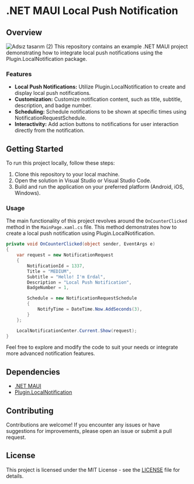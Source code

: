 # .NET MAUI Local Push Notification

## Overview
![Adsız tasarım (2)](https://github.com/erdalkama/LocalPushNotificationMaui/assets/34250103/2efe7498-f840-43c4-b9fa-699d1ee0d94e)
This repository contains an example .NET MAUI project demonstrating how to integrate local push notifications using the Plugin.LocalNotification package.

### Features

- **Local Push Notifications:** Utilize Plugin.LocalNotification to create and display local push notifications.
- **Customization:** Customize notification content, such as title, subtitle, description, and badge number.
- **Scheduling:** Schedule notifications to be shown at specific times using NotificationRequestSchedule.
- **Interactivity:** Add action buttons to notifications for user interaction directly from the notification.

## Getting Started

To run this project locally, follow these steps:

1. Clone this repository to your local machine.
2. Open the solution in Visual Studio or Visual Studio Code.
3. Build and run the application on your preferred platform (Android, iOS, Windows).

### Usage

The main functionality of this project revolves around the `OnCounterClicked` method in the `MainPage.xaml.cs` file. This method demonstrates how to create a local push notification using Plugin.LocalNotification.

```csharp
private void OnCounterClicked(object sender, EventArgs e)
{
    var request = new NotificationRequest
    {
        NotificationId = 1337,
        Title = "MEDIUM",
        Subtitle = "Hello! I'm Erdal",
        Description = "Local Push Notification",
        BadgeNumber = 1,

        Schedule = new NotificationRequestSchedule
        {
            NotifyTime = DateTime.Now.AddSeconds(3),
        }
    };

    LocalNotificationCenter.Current.Show(request);
}
```
Feel free to explore and modify the code to suit your needs or integrate more advanced notification features.

## Dependencies

- [.NET MAUI](https://github.com/dotnet/maui)
- [Plugin.LocalNotification](https://www.nuget.org/packages/Plugin.LocalNotification)

## Contributing

Contributions are welcome! If you encounter any issues or have suggestions for improvements, please open an issue or submit a pull request.

## License

This project is licensed under the MIT License - see the [LICENSE](LICENSE) file for details.
